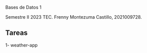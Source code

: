 Bases de Datos 1

Semestre II 2023 TEC.
Frenny Montezuma Castillo, 2021009728.

## Tareas 

1- weather-app

